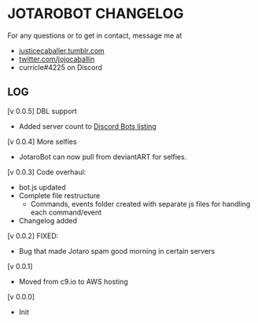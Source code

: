 JOTAROBOT CHANGELOG
===

For any questions or to get in contact, message me at

- [justicecaballer.tumblr.com](http://justicecaballer.tumblr.com)
- [twitter.com/jojocaballin](http://twitter.com/jojocaballin)
- curricle#4225 on Discord

LOG
---
[v 0.0.5]
DBL support

- Added server count to [Discord Bots listing](https://discordbots.org/bot/521800145894113311)


[v 0.0.4]
More selfies

- JotaroBot can now pull from deviantART for selfies.

[v 0.0.3]
Code overhaul:

- bot.js updated
- Complete file restructure
  - Commands, events folder created with separate js files for handling each command/event
- Changelog added

[v 0.0.2]
FIXED:

- Bug that made Jotaro spam good morning in certain servers

[v 0.0.1]

- Moved from c9.io to AWS hosting

[v 0.0.0]

- Init